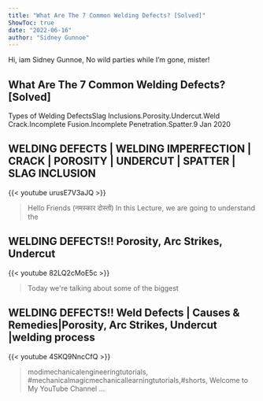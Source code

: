 ```yaml
---
title: "What Are The 7 Common Welding Defects? [Solved]"
ShowToc: true 
date: "2022-06-16"
author: "Sidney Gunnoe" 
---
```


Hi, iam Sidney Gunnoe, No wild parties while I’m gone, mister!
## What Are The 7 Common Welding Defects? [Solved]
 Types of Welding DefectsSlag Inclusions.Porosity.Undercut.Weld Crack.Incomplete Fusion.Incomplete Penetration.Spatter.9 Jan 2020

## WELDING DEFECTS | WELDING IMPERFECTION | CRACK | POROSITY | UNDERCUT |  SPATTER | SLAG INCLUSION
{{< youtube urusE7V3aJQ >}}
>Hello Friends (नमस्कार दोस्तों) In this Lecture, we are going to understand the 

## WELDING DEFECTS!! Porosity, Arc Strikes, Undercut
{{< youtube 82LQ2cMoE5c >}}
>Today we're talking about some of the biggest 

## WELDING DEFECTS!! Weld Defects | Causes & Remedies|Porosity, Arc Strikes, Undercut |welding process
{{< youtube 4SKQ9NncCfQ >}}
>modimechanicalengineeringtutorials, #mechanicalmagicmechanicallearningtutorials,#shorts, Welcome to My YouTube Channel ...

